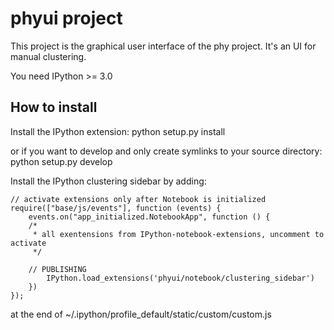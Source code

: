 # phyui project

This project is the graphical user interface of the phy project. It's an UI for manual clustering.

You need IPython >= 3.0

## How to install
Install the IPython extension:
    python setup.py install

or if you want to develop and only create symlinks to your source directory:
    python setup.py develop

Install the IPython clustering sidebar by adding:

    // activate extensions only after Notebook is initialized
    require(["base/js/events"], function (events) {
        events.on("app_initialized.NotebookApp", function () {
        /*
         * all exentensions from IPython-notebook-extensions, uncomment to activate
         */

        // PUBLISHING
            IPython.load_extensions('phyui/notebook/clustering_sidebar')
        })
    });

at the end of ~/.ipython/profile_default/static/custom/custom.js
